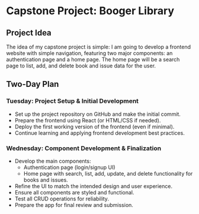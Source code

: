 # Capstone Project: Booger Library

## Project Idea

The idea of my capstone project is simple: I am going to develop a frontend website with simple navigation, featuring two major components: an authentication page and a home page. The home page will be a search page to list, add, and delete book and issue data for the user.

## Two-Day Plan

### Tuesday: Project Setup & Initial Development
- Set up the project repository on GitHub and make the initial commit.
- Prepare the frontend using React (or HTML/CSS if needed).
- Deploy the first working version of the frontend (even if minimal).
- Continue learning and applying frontend development best practices.

### Wednesday: Component Development & Finalization
- Develop the main components:
  - Authentication page (login/signup UI)
  - Home page with search, list, add, update, and delete functionality for books and issues.
- Refine the UI to match the intended design and user experience.
- Ensure all components are styled and functional.
- Test all CRUD operations for reliability.
- Prepare the app for final review and submission.

